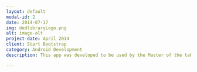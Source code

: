 ```yaml
---
layout: default
modal-id: 2
date: 2014-07-17
img: dedlibraryLogo.png
alt: image-alt
project-date: April 2014
client: Start Bootstrap
category: Android Development
description: This app was developed to be used by the Master of the table RPG Dungeons and Dragons. The master can find the monster needed or random it. The information showed in the app are the page and the name of the book where the monster is.

---
```

